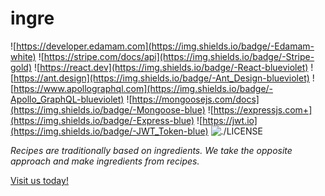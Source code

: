 # ingre
![https://developer.edamam.com](https://img.shields.io/badge/-Edamam-white) ![https://stripe.com/docs/api](https://img.shields.io/badge/-Stripe-gold) ![https://react.dev](https://img.shields.io/badge/-React-blueviolet) ![https://ant.design](https://img.shields.io/badge/-Ant_Design-blueviolet) ![https://www.apollographql.com](https://img.shields.io/badge/-Apollo_GraphQL-blueviolet) ![https://mongoosejs.com/docs](https://img.shields.io/badge/-Mongoose-blue) ![https://expressjs.com+](https://img.shields.io/badge/-Express-blue) ![https://jwt.io](https://img.shields.io/badge/-JWT_Token-blue) ![./LICENSE](https://img.shields.io/badge/-MIT-gray)

_Recipes are traditionally based on ingredients. We take the opposite approach and make ingredients from recipes._

[Visit us today!](https://ingre.herokuapp.com/)
